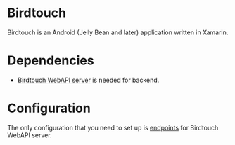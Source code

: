 # Birdtouch
Birdtouch is an Android (Jelly Bean and later) application written in Xamarin.

# Dependencies  
* [Birdtouch WebAPI server](https://github.com/ilic5000/BirdTouch-WebAPI) is needed for backend.

# Configuration
The only configuration that you need to set up is [endpoints](https://github.com/ilic5000/BirdTouch-Client/blob/master/BirdTouch/Resources/values/ApiEndpoints.xml) for Birdtouch WebAPI server.


